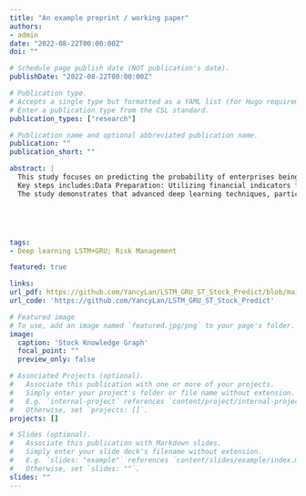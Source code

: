 ```yaml
---
title: "An example preprint / working paper"
authors:
- admin
date: "2022-08-22T00:00:00Z"
doi: ""

# Schedule page publish date (NOT publication's date).
publishDate: "2022-08-22T00:00:00Z"

# Publication type.
# Accepts a single type but formatted as a YAML list (for Hugo requirements).
# Enter a publication type from the CSL standard.
publication_types: ["research"]

# Publication name and optional abbreviated publication name.
publication: ""
publication_short: ""

abstract: |
  This study focuses on predicting the probability of enterprises being categorized as "Special Treatment" (ST) in the next quarter based on historical data. The research aims to enhance financial distress prediction using machine learning and deep learning models. It explores the selection of predictive indicators beyond traditional metrics, incorporating novel features like graphical representations of stock relationships.
  Key steps includes:Data Preparation: Utilizing financial indicators from CSMAR and stock data from BaoStock, with techniques like ADASYN to handle data imbalance. Model Design: Implementing LSTM and GAT models, leveraging panel data and adjacency matrices constructed from stock industry classifications and cosine similarity measures.Results: Comparing models with and without time-series considerations, highlighting the superior performance of time-series models in prediction accuracy and AUC scores.
  The study demonstrates that advanced deep learning techniques, particularly multi-layer GAT models, effectively capture complex stock relationships and improve predictive performance, offering valuable insights for financial risk management and early warning systems. Future work will explore unstructured data like sentiment analysis and relational features based on corporate connections.





tags:
- Deep learning LSTM+GRU; Risk Management

featured: true

links:
url_pdf: https://github.com/YancyLan/LSTM_GRU_ST_Stock_Predict/blob/main/LSTM_GRU.pdf
url_code: 'https://github.com/YancyLan/LSTM_GRU_ST_Stock_Predict'

# Featured image
# To use, add an image named `featured.jpg/png` to your page's folder. 
image:
  caption: 'Stock Knowledge Graph'
  focal_point: ""
  preview_only: false

# Associated Projects (optional).
#   Associate this publication with one or more of your projects.
#   Simply enter your project's folder or file name without extension.
#   E.g. `internal-project` references `content/project/internal-project/index.md`.
#   Otherwise, set `projects: []`.
projects: []

# Slides (optional).
#   Associate this publication with Markdown slides.
#   Simply enter your slide deck's filename without extension.
#   E.g. `slides: "example"` references `content/slides/example/index.md`.
#   Otherwise, set `slides: ""`.
slides: ""
---
```


